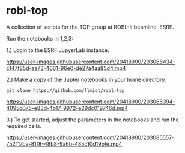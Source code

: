 # robl-top
A collection of scripts for the TOP group at ROBL-II beamline, ESRF.

Run the notebooks in 1,2,3:

1.) Login to the ESRF JupyerLab instance:

https://user-images.githubusercontent.com/20418900/203066434-c147f85d-aa73-4661-96e0-de27a4aa85d4.mp4

2.) Make a copy of the Jupter notebooks in your home directory.

``git clone https://github.com/flmiot/robl-top``

https://user-images.githubusercontent.com/20418900/203066394-4095c075-e83d-4b17-9972-e29dc019746d.mp4

3.) To get started, adjust the parameters in the notebooks and run the required cells.

https://user-images.githubusercontent.com/20418900/203085557-752117ca-81f8-48b8-9a6b-485c10d19bfe.mp4




